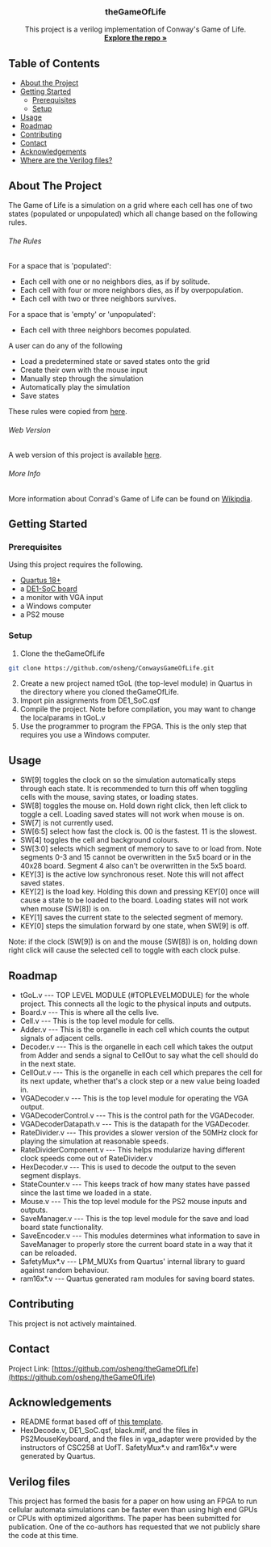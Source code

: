 <!--
*** To avoid retyping too much info. Do a search and replace for the following:
*** osheng, theGameOfLife, , email
-->



<!-- PROJECT LOGO -->
<br />
<p align="center">


  <h3 align="center">theGameOfLife</h3>

  <p align="center">
    This project is a verilog implementation of Conway's Game of Life.
    <br />
    <a href="https://github.com/osheng/ConwaysGameOfLife"><strong>Explore the repo »</strong></a>

  </p>
</p>



<!-- TABLE OF CONTENTS -->
## Table of Contents

* [About the Project](#about-the-project)
  <!--* [Built With](#built-with)-->
* [Getting Started](#getting-started)
  * [Prerequisites](#prerequisites)
  * [Setup](#installation)
* [Usage](#usage)
* [Roadmap](#roadmap)
* [Contributing](#contributing)
* [Contact](#contact)
* [Acknowledgements](#acknowledgements)
* [Where are the Verilog files?](#verilog-files)



<!-- ABOUT THE PROJECT -->
## About The Project
The Game of Life is a simulation on a grid where each cell has one of two states (populated or unpopulated) which all change based on the following rules.


###### The Rules
For a space that is 'populated':
* Each cell with one or no neighbors dies, as if by solitude.
* Each cell with four or more neighbors dies, as if by overpopulation.
* Each cell with two or three neighbors survives.

For a space that is 'empty' or 'unpopulated':
* Each cell with three neighbors becomes populated.


A user can do any of the following
* Load a predetermined state or saved states onto the grid
* Create their own with the mouse input
* Manually step through the simulation
* Automatically play the simulation
* Save states

These rules were copied from [here](https://bitstorm.org/gameoflife/).

###### Web Version
A web version of this project is available [here](https://bitstorm.org/gameoflife/).

###### More Info
More information about Conrad's Game of Life can be found on [Wikipdia](https://en.wikipedia.org/wiki/Conway%27s_Game_of_Life).


<!--### Built With

* []()
* []()
* []() -->



<!-- GETTING STARTED -->
## Getting Started


### Prerequisites

Using this project requires the following.
* [Quartus 18+](http://fpgasoftware.intel.com/?edition=lite)
* a [DE1-SoC board](https://www.terasic.com.tw/cgi-bin/page/archive.pl?Language=English&No=836)
* a monitor with VGA input
* a Windows computer
* a PS2 mouse

<!--It's probable that this project can be used to program other FPGAs with little to no modification, but the authors of this project don't know which.-->


### Setup

1. Clone the theGameOfLife
```sh
git clone https://github.com/osheng/ConwaysGameOfLife.git
```
2. Create a new project named tGoL (the top-level module) in Quartus in the directory where you cloned theGameOfLife.
3. Import pin assignments from DE1_SoC.qsf
4. Compile the project. Note before compilation, you may want to change the localparams in tGoL.v
5. Use the programmer to program the FPGA. This is the only step that requires you use a Windows computer.

<!-- USAGE EXAMPLES -->
## Usage

* SW[9] toggles the clock on so the simulation automatically steps through each state. It is recommended to turn this off when toggling cells with the mouse, saving states, or loading states.
* SW[8] toggles the mouse on. Hold down right click, then left click to toggle a cell. Loading saved states will not work when mouse is on.
* SW[7] is not currently used.
* SW[6:5] select how fast the clock is. 00 is the fastest. 11 is the slowest.
* SW[4] toggles the cell and background colours.
* SW[3:0] selects which segment of memory to save to or load from. Note segments 0-3 and 15 cannot be overwritten in the 5x5 board or in the 40x28 board. Segment 4 also can't be overwritten in the 5x5 board.
* KEY[3] is the active low synchronous reset. Note this will not affect saved states.
* KEY[2] is the load key. Holding this down and pressing KEY[0] once will cause a state to be loaded to the board. Loading states will not work when mouse (SW[8]) is on.
* KEY[1] saves the current state to the selected segment of memory.
* KEY[0] steps the simulation forward by one state, when SW[9] is off.

Note: if the clock (SW[9]) is on and the mouse (SW[8]) is on, holding down right click will cause the selected cell to toggle with each clock pulse.


<!-- ROADMAP -->
## Roadmap
* tGoL.v --- TOP LEVEL MODULE (#TOPLEVELMODULE) for the whole project. This connects all the logic to the physical inputs and outputs.
* Board.v --- This is where all the cells live.
* Cell.v --- This is the top level module for cells.
* Adder.v --- This is the organelle in each cell which counts the output signals of adjacent cells.
* Decoder.v --- This is the organelle in each cell which takes the output from Adder and sends a signal to CellOut to say what the cell should do in the next state.
* CellOut.v --- This is the organelle in each cell which prepares the cell for its next update, whether that's a clock step or a new value being loaded in.
* VGADecoder.v --- This is the top level module for operating the VGA output.
* VGADecoderControl.v --- This is the control path for the VGADecoder.
* VGADecoderDatapath.v --- This is the datapath for the VGADecoder.
* RateDivider.v --- This provides a slower version of the 50MHz clock for playing the simulation at reasonable speeds.
* RateDividerComponent.v --- This helps modularize having different clock speeds come out of RateDivider.v
* HexDecoder.v --- This is used to decode the output to the seven segment displays.
* StateCounter.v --- This keeps track of how many states have passed since the last time we loaded in a state.
* Mouse.v --- This the top level module for the PS2 mouse inputs and outputs.
* SaveManager.v --- This is the top level module for the save and load board state functionality.
* SaveEncoder.v --- This modules determines what information to save in SaveManager to properly store the current board state in a way that it can be reloaded.
* SafetyMux*.v --- LPM_MUXs from Quartus' internal library to guard against random behaviour.
* ram16x*.v --- Quartus generated ram modules for saving board states.



<!-- CONTRIBUTING -->
## Contributing

This project is not actively maintained.




<!-- CONTACT -->
## Contact



Project Link: [https://github.com/osheng/theGameOfLife](https://github.com/osheng/theGameOfLife)



<!-- ACKNOWLEDGEMENTS -->
## Acknowledgements

* README format based off of [this template](https://github.com/othneildrew/Best-README-Template/blob/master/BLANK_README.md).
* HexDecode.v, DE1_SoC.qsf, black.mif, and the files in PS2MouseKeyboard, and the files in vga_adapter were provided by the instructors of CSC258 at UofT. SafetyMux*.v and ram16x*.v were generated by Quartus.

## Verilog files
This project has formed the basis for a paper on how using an FPGA to run cellular automata simulations can be faster even than using high end GPUs or CPUs with optimized algorithms. The paper has been submitted for publication. One of the co-authors has requested that we not publicly share the code at this time.





<!-- MARKDOWN LINKS & IMAGES -->
[license-shield]: https://img.shields.io/github/license/othneildrew/Best-README-Template.svg?style=flat-square
[license-url]: https://github.com/othneildrew/Best-README-Template/blob/master/LICENSE.txt
